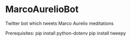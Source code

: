 # MarcoAurelioBot
Twitter bot which tweets Marco Aurelio meditations

Prerequisites:
pip install python-dotenv
pip install tweepy